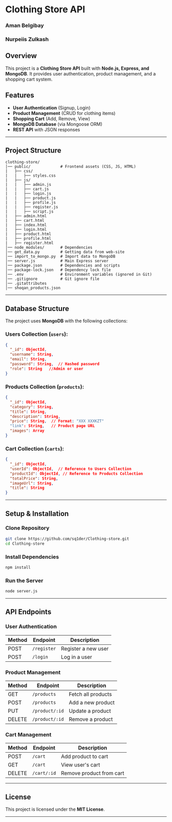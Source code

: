 # Clothing Store API

### Aman Belgibay 
### Nurpeiis Zulkash

## Overview
This project is a **Clothing Store API** built with **Node.js, Express, and MongoDB**. It provides user authentication, product management, and a shopping cart system.

## Features
- **User Authentication** (Signup, Login)
- **Product Management** (CRUD for clothing items)
- **Shopping Cart** (Add, Remove, View)
- **MongoDB Database** (via Mongoose ORM)
- **REST API** with JSON responses

---

## Project Structure
```
clothing-store/
│── public/             # Frontend assets (CSS, JS, HTML)
|   ├── css/
|   |   ├── styles.css
|   ├── js/
|   |   ├── admin.js
|   |   ├── cart.js
|   |   ├── login.js
|   |   ├── product.js
|   |   ├── profile.js
|   |   ├── register.js
|   |   ├── script.js
|   ├── admin.html
|   ├── cart.html
|   ├── index.html
|   ├── login.html
|   ├── product.html
|   ├── profile.html
|   ├── register.html
│── node_modules/       # Dependencies
│── get_data.py         # Getting data from web-site
│── import_to_mongo.py  # Import data to MongoDB      
│── server.js           # Main Express server
│── package.json        # Dependencies and scripts
│── package-lock.json   # Dependency lock file
│── .env                # Environment variables (ignored in Git)
│── .gitignore          # Git ignore file
│── .gitattributes
│── shoqan_products.json 
```

---

## Database Structure
The project uses **MongoDB** with the following collections:

### **Users Collection (`users`):**
```json
{
  "_id": ObjectId,
  "username": String,
  "email": String,
  "password": String,  // Hashed password
  "role": String   //Admin or user
}
```

### **Products Collection (`products`):**
```json
{
  "_id": ObjectId,
  "category": String,
  "title": String,
  "description": String,
  "price": String,  // Format: "XXX XXXKZT"
  "link": String,   // Product page URL
  "images": Array 
}
```

### **Cart Collection (`carts`):**
```json
{
  "_id": ObjectId,
  "userId": ObjectId,  // Reference to Users Collection
  "productId": ObjectId, // Reference to Products Collection
  "totalPrice": String,
  "imageUrl": String,
  "title": String
}
```

---

## Setup & Installation
### Clone Repository
```sh
git clone https://github.com/sq1der/Clothing-store.git
cd Clothing-store
```

### Install Dependencies
```sh
npm install
```

### Run the Server
```sh
node server.js
```

---

## API Endpoints
### User Authentication
| Method | Endpoint       | Description         |
|--------|--------------|---------------------|
| POST   | `/register`   | Register a new user |
| POST   | `/login`      | Log in a user       |

### Product Management
| Method | Endpoint     | Description         |
|--------|-------------|---------------------|
| GET    | `/products`    | Fetch all products  |
| POST   | `/products`    | Add a new product   |
| PUT    | `/product/:id` | Update a product    |
| DELETE | `/product/:id` | Remove a product    |

### Cart Management
| Method | Endpoint         | Description          |
|--------|----------------|----------------------|
| POST   | `/cart`         | Add product to cart      |
| GET    | `/cart`         | View user's cart         |
| DELETE | `/cart/:id`     | Remove product from cart |

---

## License
This project is licensed under the **MIT License**.

---


